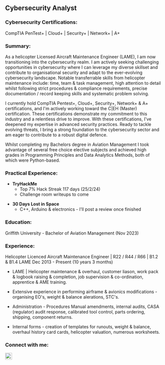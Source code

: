 ## Cybersecurity Analyst

### Cybersecurity Certifications:
CompTIA PenTest+ | Cloud+ | Security+ | Network+ | A+

### Summary:

As a helicopter Licensed Aircraft Maintenance Engineer (LAME), I am now transitioning into the cybersecurity
realm. I am actively seeking challenging opportunities in cybersecurity where I can leverage my diverse skillset
and contribute to organisational security and adapt to the ever-evolving cybersecurity landscape.
Notable transferrable skills from helicopter maintenance include: time, team & task management, high attention to detail whilst following strict procedures & compliance requirements, precise documentation / record keeping skills and systematic problem solving.

I currently hold CompTIA Pentest+, Cloud+, Security+, Network+ & A+ certifications, and I'm actively working
toward the C|EH (Master) certification. These certifications demonstrate my commitment to this industry and a
relentless drive to improve. With these certifications, I've deepened my expertise in advanced security practices. Ready to tackle evolving threats, I bring a strong foundation to the cybersecurity sector and am eager to contribute to a robust digital defence.

Whilst completing my Bachelors degree in Aviation Management I took advantage of several free choice elective
subjects and achieved high grades in Programming Principles and Data Analytics Methods, both of which were
Python-based.

### Practical Experience:

- <b>TryHackMe</b>
  - Top 7%  Hack Streak 117 days (25/2/24)
  - Challenge room writeups to come
 
<!-- - <b>Home Lab</b>  -->

- <b>30 Days Lost in Space</b>
  - C++, Arduino & electronics - I'll post a review once finished
<!--  - [project](https://github.com/Mark-Finlay/project-URL)  -->

### Education:
Griffith University - Bachelor of Aviation Management (Nov 2023)

### Experience:
Helicopter Licenced Aircraft Maintenance Engineer | R22 / R44 / R66 | B1.2 & B1.4 LAME
Dec 2013 - Present (10 years 3 months)

- LAME | Helicopter maintenance & overhaul, customer liason, work pack & logbook raising &
completion, job supervision & co-ordination, apprentice & AME training.

- Extensive experience in performing airframe & avionics modifications - organising EO's, weight &
balance alerations, STC's.

- Administration - Procedures Manual amendments, internal audits, CASA (regulator) audit response,
calibrated tool control, parts ordering, shipping, component returns.

- Internal forms - creation of templates for runouts, weight & balance, overhaul history card cards,
helicopter valuation, numerous worksheets.


### Connect with me:

[<img align="left" alt="Mark Finlay | LinkedIn" width="22px" src="https://cdn.jsdelivr.net/npm/simple-icons@v3/icons/linkedin.svg" />][linkedin]


[linkedin]: https://linkedin.com/in/mark--finlay



